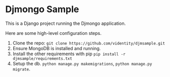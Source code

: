 Djmongo Sample
==============


This is a Django project running the Djmongo application.

Here are some high-level configuration steps.


1. Clone the repo: `git clone https://github.com/videntity/djmsample.git`
2. Ensure MongoDB is installed and running.
3. Install the other requirements with pip `pip install -r djmsample/requirements.txt`
4. Setup the db. `python manage.py makemigrations`, `python manage.py migrate`.
